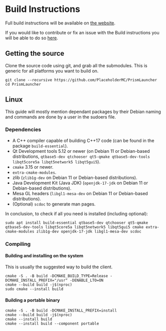 # Build Instructions

Full build instructions will be available on [the website](https://prismlauncher.org/wiki/development/build-instructions/).

If you would like to contribute or fix an issue with the Build instructions you will be able to do so [here](https://github.com/PlaceholderMC/website/blob/master/src/wiki/development/build-instructions.md).

<h2>Getting the source</h2>

Clone the source code using git, and grab all the submodules. This is generic for all platforms you want to build on.
```
git clone --recursive https://github.com/PlaceholderMC/PrismLauncher
cd PrismLauncher
```

<h2>Linux</h2>

This guide will mostly mention dependant packages by their Debian naming and commands are done by a user in the sudoers file.
<h3>Dependencies</h3>

- A C++ compiler capable of building C++17 code (can be found in the package `build-essential`).
- Qt Development tools 5.12 or newer (on Debian 11 or Debian-based distributions, `qtbase5-dev qtchooser qt5-qmake qtbase5-dev-tools libqt5core5a libqt5network5 libqt5gui5`).
- `cmake` 3.15 or newer.
- `extra-cmake-modules`.
- zlib (`zlib1g-dev` on Debian 11 or Debian-based distributions).
- Java Development Kit (Java JDK) (`openjdk-17-jdk` on Debian 11 or Debian-based distributions).
- Mesa GL headers (`libgl1-mesa-dev` on Debian 11 or Debian-based distributions).
- (Optional) `scdoc` to generate man pages.

In conclusion, to check if all you need is installed (including optional):

```
sudo apt install build-essential qtbase5-dev qtchooser qt5-qmake qtbase5-dev-tools libqt5core5a libqt5network5 libqt5gui5 cmake extra-cmake-modules zlib1g-dev openjdk-17-jdk libgl1-mesa-dev scdoc
```

<h3>Compiling</h3>
<h4>Building and installing on the system</h4>
This is usually the suggested way to build the client.

```
cmake -S . -B build -DCMAKE_BUILD_TYPE=Release -DCMAKE_INSTALL_PREFIX="/usr" -DENABLE_LTO=ON
cmake --build build -j$(nproc)
sudo cmake --install build
```

<h4>Building a portable binary</h4>

```
cmake -S . -B build -DCMAKE_INSTALL_PREFIX=install
cmake --build build -j$(nproc)
cmake --install build
cmake --install build --component portable
```

